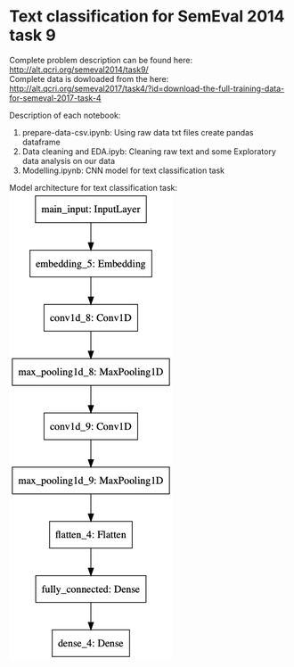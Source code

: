 # Text classification for SemEval 2014 task 9

Complete problem description can be found here: http://alt.qcri.org/semeval2014/task9/ <br>
Complete data is dowloaded from the here: http://alt.qcri.org/semeval2017/task4/?id=download-the-full-training-data-for-semeval-2017-task-4

Description of each notebook:
1. prepare-data-csv.ipynb: Using raw data txt files create pandas dataframe
2. Data cleaning and EDA.ipyb: Cleaning raw text and some Exploratory data analysis on our data
3. Modelling.ipynb: CNN model for text classification task

Model architecture for text classification task:
![model_01](https://github.com/NamanJain2050/semeval-2014-task-9/blob/master/model_01.png)